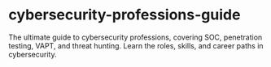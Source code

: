 # cybersecurity-professions-guide
The ultimate guide to cybersecurity professions, covering SOC, penetration testing, VAPT, and threat hunting. Learn the roles, skills, and career paths in cybersecurity.
